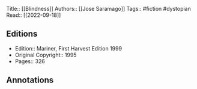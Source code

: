 Title:: [[Blindness]]
Authors:: [[Jose Saramago]]
Tags:: #fiction #dystopian 
Read:: [[2022-09-18]]

## Editions
- Edition:: Mariner, First Harvest Edition 1999
- Original Copyright:: 1995
- Pages:: 326

## Annotations
